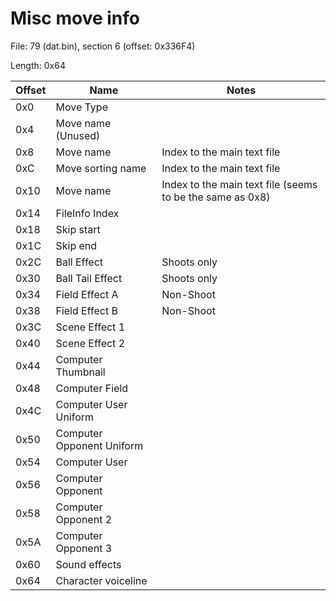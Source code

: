 # Misc move info

File: 79 (dat.bin), section 6 (offset: 0x336F4)

Length: 0x64

| Offset | Name | Notes |
| --- | --- | --- |
| 0x0 | Move Type | |
| 0x4 | Move name (Unused) | |
| 0x8 | Move name | Index to the main text file |
| 0xC | Move sorting name | Index to the main text file |
| 0x10 | Move name | Index to the main text file (seems to be the same as 0x8) |
| 0x14 | FileInfo Index | |
| 0x18 | Skip start | |
| 0x1C | Skip end | |
| 0x2C | Ball Effect | Shoots only |
| 0x30 | Ball Tail Effect | Shoots only |
| 0x34 | Field Effect A | Non-Shoot |
| 0x38 | Field Effect B | Non-Shoot |
| 0x3C | Scene Effect 1 | |
| 0x40 | Scene Effect 2 | |
| 0x44 | Computer Thumbnail | |
| 0x48 | Computer Field | |
| 0x4C | Computer User Uniform | |
| 0x50 | Computer Opponent Uniform | |
| 0x54 | Computer User | |
| 0x56 | Computer Opponent | |
| 0x58 | Computer Opponent 2 | |
| 0x5A | Computer Opponent 3 | |
| 0x60 | Sound effects | |
| 0x64 | Character voiceline | |
